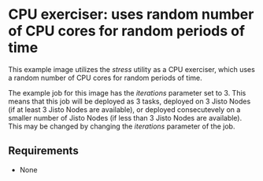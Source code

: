# CPU exerciser: uses random number of CPU cores for random periods of time

This example image utilizes the *stress* utility as a CPU exerciser, which uses a random number of CPU cores for random periods of time.

The example job for this image has the *iterations* parameter set to 3. This means that this job will be deployed as 3 tasks, deployed on 3 Jisto Nodes (if at least 3 Jisto Nodes are available), or deployed consecutevely on a smaller number of Jisto Nodes (if less than 3 Jisto Nodes are available). This may be changed by changing the *iterations* parameter of the job.

## Requirements

* None
